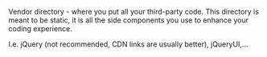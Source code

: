 Vendor directory - where you put all your third-party code.
This directory is meant to be static, it is all the side components you use to enhance your coding experience.

I.e. jQuery (not recommended, <head> CDN links are usually better), jQueryUI,...
